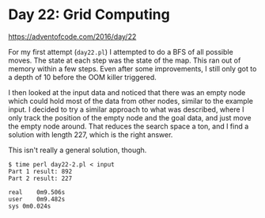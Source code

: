 # Day 22: Grid Computing

<https://adventofcode.com/2016/day/22>

For my first attempt (`day22.pl`) I attempted to do a BFS of all
possible moves. The state at each step was the state of the map. This ran
out of memory within a few steps. Even after some improvements, I still only
got to a depth of 10 before the OOM killer triggered.

I then looked at the input data and noticed that there was an empty node
which could hold most of the data from other nodes, similar to the example
input. I decided to try a similar approach to what was described, where I
only track the position of the empty node and the goal data, and just move
the empty node around. That reduces the search space a ton, and I find a
solution with length 227, which is the right answer.

This isn't really a general solution, though.

```
$ time perl day22-2.pl < input 
Part 1 result: 892
Part 2 result: 227

real	0m9.506s
user	0m9.482s
sys	0m0.024s
```
